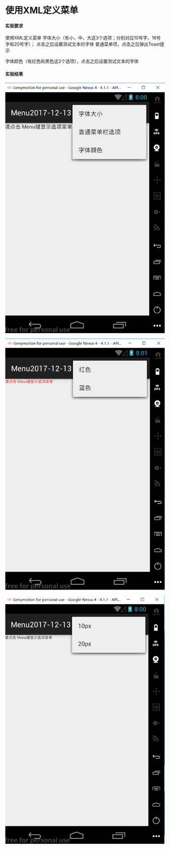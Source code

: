 ﻿# 使用XML定义菜单


#### 实验要求  

使用XML定义菜单
字体大小（有小，中，大这3个选项；分别对应10号字，16号字和20号字）； 
点击之后设置测试文本的字体
普通菜单项，点击之后弹出Toast提示
 
字体颜色（有红色和黑色这2个选项），点击之后设置测试文本的字体


#### 实验结果  

![image](https://raw.githubusercontent.com/905220575/LearnJava/master/img/Android_UI/MenuSelect.png)  


![image](https://raw.githubusercontent.com/905220575/LearnJava/master/img/Android_UI/MenuTextColor.png)  

![image](https://raw.githubusercontent.com/905220575/LearnJava/master/img/Android_UI/MenuTextSize.png)  